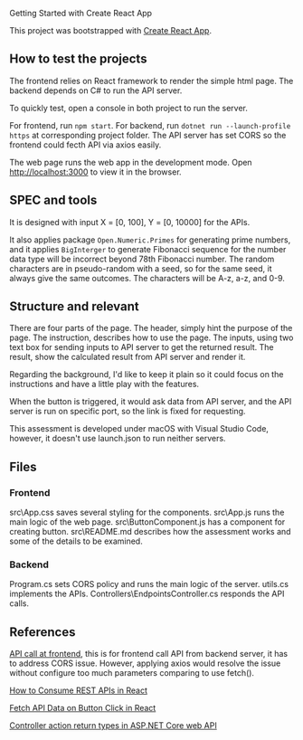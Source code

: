Getting Started with Create React App

This project was bootstrapped with [Create React App](https://github.com/facebook/create-react-app).

## How to test the projects

The frontend relies on React framework to render the simple html page. The backend depends 
on C# to run the API server.

To quickly test, open a console in both project to run the server.

For frontend, run `npm start`. For backend, run `dotnet run --launch-profile https` at corresponding
project folder. The API server has set CORS so the frontend could fecth API via axios easily.

The web page runs the web app in the development mode.
Open [http://localhost:3000](http://localhost:3000) to view it in the browser.

## SPEC and tools
It is designed with input X = [0, 100], Y = [0, 10000] for the APIs.

It also applies package `Open.Numeric.Primes` for generating prime numbers, and it applies `BigInterger` 
to generate Fibonacci sequence for the number data type will be incorrect beyond 78th Fibonacci number. 
The random characters are in pseudo-random with a seed, so for the same seed, it always give the same 
outcomes. The characters will be A-z, a-z, and 0-9.

## Structure and relevant

There are four parts of the page. The header, simply hint the purpose of the page. The instruction,
describes how to use the page. The inputs, using two text box for sending inputs to API server to get
the returned result. The result, show the calculated result from API server and render it.

Regarding the background, I'd like to keep it plain so it could focus on the instructions and have a
little play with the features.

When the button is triggered, it would ask data from API server, and the API server is run on specific
port, so the link is fixed for requesting.

This assessment is developed under macOS with Visual Studio Code, however, it doesn't use launch.json
to run neither servers.

## Files

### Frontend
src\App.css saves several styling for the components.
src\App.js runs the main logic of the web page.
src\ButtonComponent.js has a component for creating button.
src\README.md describes how the assessment works and some of the details to be examined.

### Backend
Program.cs sets CORS policy and runs the main logic of the server.
utils.cs implements the APIs.
Controllers\EndpointsController.cs responds the API calls.

## References
[API call at frontend](https://builtin.com/software-engineering-perspectives/react-api), this is for frontend call API from backend server, it has to address 
CORS issue. However, applying axios would resolve the issue without configure too much 
parameters comparing to use fetch().

[How to Consume REST APIs in React](https://www.freecodecamp.org/news/how-to-consume-rest-apis-in-react/) 

[Fetch API Data on Button Click in React](https://dev.to/wanguiwaweru/fetch-api-data-on-button-click-in-react-513i) 

[Controller action return types in ASP.NET Core web API](https://learn.microsoft.com/en-us/aspnet/core/web-api/action-return-types?view=aspnetcore-9.0)